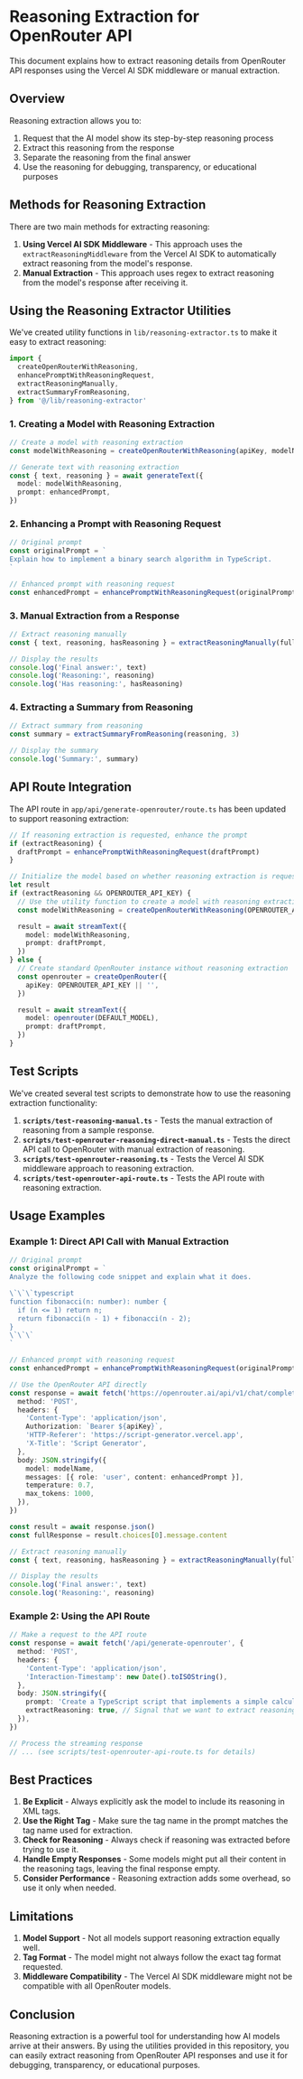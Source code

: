 # Reasoning Extraction for OpenRouter API

This document explains how to extract reasoning details from OpenRouter API responses using the Vercel AI SDK middleware or manual extraction.

## Overview

Reasoning extraction allows you to:

1. Request that the AI model show its step-by-step reasoning process
2. Extract this reasoning from the response
3. Separate the reasoning from the final answer
4. Use the reasoning for debugging, transparency, or educational purposes

## Methods for Reasoning Extraction

There are two main methods for extracting reasoning:

1. **Using Vercel AI SDK Middleware** - This approach uses the `extractReasoningMiddleware` from the Vercel AI SDK to automatically extract reasoning from the model's response.
2. **Manual Extraction** - This approach uses regex to extract reasoning from the model's response after receiving it.

## Using the Reasoning Extractor Utilities

We've created utility functions in `lib/reasoning-extractor.ts` to make it easy to extract reasoning:

```typescript
import {
  createOpenRouterWithReasoning,
  enhancePromptWithReasoningRequest,
  extractReasoningManually,
  extractSummaryFromReasoning,
} from '@/lib/reasoning-extractor'
```

### 1. Creating a Model with Reasoning Extraction

```typescript
// Create a model with reasoning extraction
const modelWithReasoning = createOpenRouterWithReasoning(apiKey, modelName)

// Generate text with reasoning extraction
const { text, reasoning } = await generateText({
  model: modelWithReasoning,
  prompt: enhancedPrompt,
})
```

### 2. Enhancing a Prompt with Reasoning Request

```typescript
// Original prompt
const originalPrompt = `
Explain how to implement a binary search algorithm in TypeScript.
`

// Enhanced prompt with reasoning request
const enhancedPrompt = enhancePromptWithReasoningRequest(originalPrompt)
```

### 3. Manual Extraction from a Response

```typescript
// Extract reasoning manually
const { text, reasoning, hasReasoning } = extractReasoningManually(fullResponse)

// Display the results
console.log('Final answer:', text)
console.log('Reasoning:', reasoning)
console.log('Has reasoning:', hasReasoning)
```

### 4. Extracting a Summary from Reasoning

```typescript
// Extract summary from reasoning
const summary = extractSummaryFromReasoning(reasoning, 3)

// Display the summary
console.log('Summary:', summary)
```

## API Route Integration

The API route in `app/api/generate-openrouter/route.ts` has been updated to support reasoning extraction:

```typescript
// If reasoning extraction is requested, enhance the prompt
if (extractReasoning) {
  draftPrompt = enhancePromptWithReasoningRequest(draftPrompt)
}

// Initialize the model based on whether reasoning extraction is requested
let result
if (extractReasoning && OPENROUTER_API_KEY) {
  // Use the utility function to create a model with reasoning extraction
  const modelWithReasoning = createOpenRouterWithReasoning(OPENROUTER_API_KEY, DEFAULT_MODEL)

  result = await streamText({
    model: modelWithReasoning,
    prompt: draftPrompt,
  })
} else {
  // Create standard OpenRouter instance without reasoning extraction
  const openrouter = createOpenRouter({
    apiKey: OPENROUTER_API_KEY || '',
  })

  result = await streamText({
    model: openrouter(DEFAULT_MODEL),
    prompt: draftPrompt,
  })
}
```

## Test Scripts

We've created several test scripts to demonstrate how to use the reasoning extraction functionality:

1. **`scripts/test-reasoning-manual.ts`** - Tests the manual extraction of reasoning from a sample response.
2. **`scripts/test-openrouter-reasoning-direct-manual.ts`** - Tests the direct API call to OpenRouter with manual extraction of reasoning.
3. **`scripts/test-openrouter-reasoning.ts`** - Tests the Vercel AI SDK middleware approach to reasoning extraction.
4. **`scripts/test-openrouter-api-route.ts`** - Tests the API route with reasoning extraction.

## Usage Examples

### Example 1: Direct API Call with Manual Extraction

```typescript
// Original prompt
const originalPrompt = `
Analyze the following code snippet and explain what it does.

\`\`\`typescript
function fibonacci(n: number): number {
  if (n <= 1) return n;
  return fibonacci(n - 1) + fibonacci(n - 2);
}
\`\`\`
`

// Enhanced prompt with reasoning request
const enhancedPrompt = enhancePromptWithReasoningRequest(originalPrompt)

// Use the OpenRouter API directly
const response = await fetch('https://openrouter.ai/api/v1/chat/completions', {
  method: 'POST',
  headers: {
    'Content-Type': 'application/json',
    Authorization: `Bearer ${apiKey}`,
    'HTTP-Referer': 'https://script-generator.vercel.app',
    'X-Title': 'Script Generator',
  },
  body: JSON.stringify({
    model: modelName,
    messages: [{ role: 'user', content: enhancedPrompt }],
    temperature: 0.7,
    max_tokens: 1000,
  }),
})

const result = await response.json()
const fullResponse = result.choices[0].message.content

// Extract reasoning manually
const { text, reasoning, hasReasoning } = extractReasoningManually(fullResponse)

// Display the results
console.log('Final answer:', text)
console.log('Reasoning:', reasoning)
```

### Example 2: Using the API Route

```typescript
// Make a request to the API route
const response = await fetch('/api/generate-openrouter', {
  method: 'POST',
  headers: {
    'Content-Type': 'application/json',
    'Interaction-Timestamp': new Date().toISOString(),
  },
  body: JSON.stringify({
    prompt: 'Create a TypeScript script that implements a simple calculator.',
    extractReasoning: true, // Signal that we want to extract reasoning
  }),
})

// Process the streaming response
// ... (see scripts/test-openrouter-api-route.ts for details)
```

## Best Practices

1. **Be Explicit** - Always explicitly ask the model to include its reasoning in XML tags.
2. **Use the Right Tag** - Make sure the tag name in the prompt matches the tag name used for extraction.
3. **Check for Reasoning** - Always check if reasoning was extracted before trying to use it.
4. **Handle Empty Responses** - Some models might put all their content in the reasoning tags, leaving the final response empty.
5. **Consider Performance** - Reasoning extraction adds some overhead, so use it only when needed.

## Limitations

1. **Model Support** - Not all models support reasoning extraction equally well.
2. **Tag Format** - The model might not always follow the exact tag format requested.
3. **Middleware Compatibility** - The Vercel AI SDK middleware might not be compatible with all OpenRouter models.

## Conclusion

Reasoning extraction is a powerful tool for understanding how AI models arrive at their answers. By using the utilities provided in this repository, you can easily extract reasoning from OpenRouter API responses and use it for debugging, transparency, or educational purposes.
